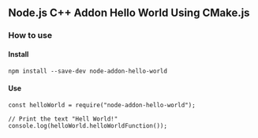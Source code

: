 ## Node.js C++ Addon Hello World Using CMake.js

### How to use
#### Install
```
npm install --save-dev node-addon-hello-world
```

#### Use
```
const helloWorld = require("node-addon-hello-world");

// Print the text "Hell World!"
console.log(helloWorld.helloWorldFunction());
```
